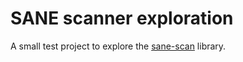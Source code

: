 # SANE scanner exploration

A small test project to explore the
[sane-scan](https://github.com/aQaTL/sane-scan) library.
